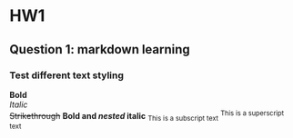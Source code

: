 # HW1

## Question 1: markdown learning

### Test different text styling
**Bold**  <br>
*Italic*  <br>
~~Strikethrough~~
**Bold and _nested_ italic**
<sub>This is a subscript text</sub>
<sup>This is a superscript text</sup>

